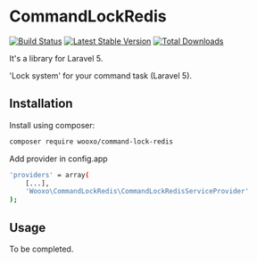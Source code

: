 # CommandLockRedis

[![Build Status](https://travis-ci.org/wooxo/CommandLockRedis.svg?branch=master)](https://travis-ci.org/wooxo/CommandLockRedis)
[![Latest Stable Version](https://poser.pugx.org/wooxo/command-lock-redis/v/stable.png)](https://packagist.org/packages/wooxo/command-lock-redis) [![Total Downloads](https://poser.pugx.org/wooxo/command-lock-redis/downloads.png)](https://packagist.org/packages/wooxo/command-lock-redis)

It's a library for Laravel 5.

'Lock system' for your command task (Laravel 5).

Installation
------------

Install using composer:
```bash
composer require wooxo/command-lock-redis
```

Add provider in config.app
```bash
'providers' = array(
    [...],
    'Wooxo\CommandLockRedis\CommandLockRedisServiceProvider'
);
```

Usage
------------
To be completed.